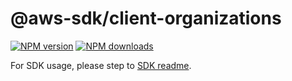 # @aws-sdk/client-organizations

[![NPM version](https://img.shields.io/npm/v/@aws-sdk/client-organizations/rc.svg)](https://www.npmjs.com/package/@aws-sdk/client-organizations)
[![NPM downloads](https://img.shields.io/npm/dm/@aws-sdk/client-organizations.svg)](https://www.npmjs.com/package/@aws-sdk/client-organizations)

For SDK usage, please step to [SDK readme](https://github.com/aws/aws-sdk-js-v3).
